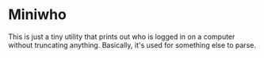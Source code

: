 # Miniwho

This is just a tiny utility that prints out who is logged in on a computer
without truncating anything. Basically, it's used for something else to parse.
